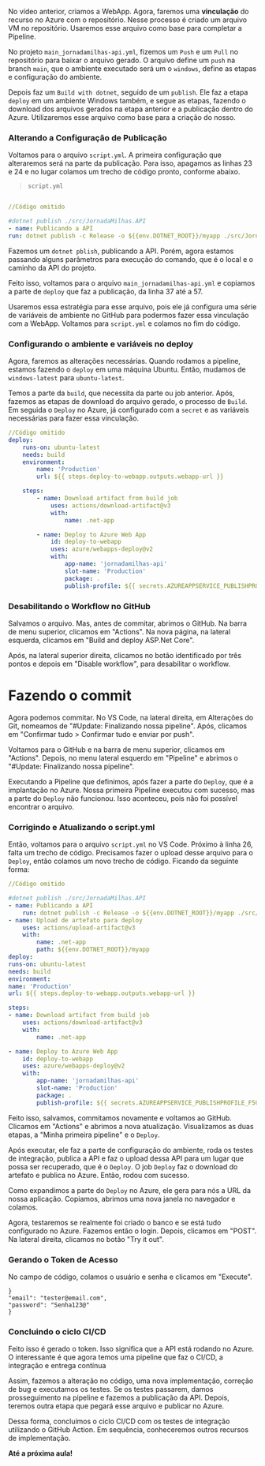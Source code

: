 ﻿No vídeo anterior, criamos a WebApp. Agora, faremos uma **vinculação** do recurso no Azure com o repositório. Nesse processo é criado um arquivo VM no repositório. Usaremos esse arquivo como base para completar a Pipeline.

No projeto `main_jornadamilhas-api.yml`, fizemos um `Push` e um `Pull` no repositório para baixar o arquivo gerado. O arquivo define um `push` na branch `main`, que o ambiente executado será um o `windows`, define as etapas e configuração do ambiente. 

Depois faz um `Build with dotnet`, seguido de um `publish`. Ele faz a etapa `deploy` em um ambiente Windows também, e segue as etapas, fazendo o download dos arquivos gerados na etapa anterior e a publicação dentro do Azure. Utilizaremos esse arquivo como base para a criação do nosso. 

### Alterando a Configuração de Publicação

Voltamos para o arquivo `script.yml`. A primeira configuração que alteraremos será na parte da publicação. Para isso, apagamos as linhas 23 e 24 e no lugar colamos um trecho de código pronto, conforme abaixo.

> `script.yml`

```yml

//Código omitido

#dotnet publish ./src/JornadaMilhas.API
- name: Publicando a API
run: dotnet publish -c Release -o ${{env.DOTNET_ROOT}}/myapp ./src/JornadaMilhas.API

```

Fazemos um `dotnet pblish`, publicando a API. Porém, agora estamos passando alguns parâmetros para execução do comando, que é o local e o caminho da API do projeto.

Feito isso, voltamos para o arquivo `main_jornadamilhas-api.yml` e copiamos a parte de `deploy` que faz a publicação, da linha 37 até a 57. 

Usaremos essa estratégia para esse arquivo, pois ele já configura uma série de variáveis de ambiente no GitHub para podermos fazer essa vinculação com a WebApp. Voltamos para `script.yml` e colamos no fim do código. 

### Configurando o ambiente e variáveis no deploy

Agora, faremos as alterações necessárias. Quando rodamos a pipeline, estamos fazendo o `deploy` em uma máquina Ubuntu. Então, mudamos de `windows-latest` para `ubuntu-latest`.

Temos a parte da `build`, que necessita da parte ou job anterior. Após, fazemos as etapas de download do arquivo gerado, o processo de `Build`. Em seguida o `Deploy` no Azure, já configurado com a `secret` e as variáveis necessárias para fazer essa vinculação.

```yml
//Código omitido
deploy:
	runs-on: ubuntu-latest
	needs: build
	environment:
		name: 'Production'
		url: ${{ steps.deploy-to-webapp.outputs.webapp-url }}

	steps:
		- name: Download artifact from build job
			uses: actions/download-artifact@v3
			with:
				name: .net-app

		- name: Deploy to Azure Web App
			id: deploy-to-webapp
			uses: azure/webapps-deploy@v2
			with:
				app-name: 'jornadamilhas-api'
				slot-name: 'Production'
				package: .
				publish-profile: ${{ secrets.AZUREAPPSERVICE_PUBLISHPROFILE_F50DF42F4CE1477EACC60CC00B54CE93 }}
```

### Desabilitando o Workflow no GitHub

Salvamos o arquivo. Mas, antes de commitar, abrimos o GitHub. Na barra de menu superior, clicamos em "Actions". Na nova página, na lateral esquerda, clicamos em "Build and deploy ASP.Net Core". 

Após, na lateral superior direita, clicamos no botão identificado por três pontos e depois em "Disable workflow", para desabilitar o workflow. 

# Fazendo o commit

Agora podemos commitar. No VS Code, na lateral direita, em Alterações do Git, nomeamos de "#Update: Finalizando nossa pipeline". Após, clicamos em "Confirmar tudo > Confirmar tudo e enviar por push". 

Voltamos para o GitHub e na barra de menu superior, clicamos em "Actions". Depois, no menu lateral esquerdo em "Pipeline" e abrimos o "#Update: Finalizando nossa pipeline".

Executando a Pipeline que definimos, após fazer a parte do `Deploy`, que é a implantação no Azure. Nossa primeira Pipeline executou com sucesso, mas a parte do `Deploy` não funcionou. Isso aconteceu, pois não foi possível encontrar o arquivo. 

### Corrigindo e Atualizando o script.yml

Então, voltamos para o arquivo `script.yml` no VS Code. Próximo à linha 26, falta um trecho de código. Precisamos fazer o upload desse arquivo para o `Deploy`, então colamos um novo trecho de código. Ficando da seguinte forma:

```yml
//Código omitido

#dotnet publish ./src/JornadaMilhas.API
- name: Publicando a API
	run: dotnet publish -c Release -o ${{env.DOTNET_ROOT}}/myapp ./src/JornadaMilhas.API
- name: Upload de artefato para deploy
	uses: actions/upload-artifact@v3
	with:
		name: .net-app
		path: ${{env.DOTNET_ROOT}}/myapp
deploy:
runs-on: ubuntu-latest
needs: build
environment:
name: 'Production'
url: ${{ steps.deploy-to-webapp.outputs.webapp-url }}

steps:
- name: Download artifact from build job
	uses: actions/download-artifact@v3
	with:
		name: .net-app

- name: Deploy to Azure Web App
	id: deploy-to-webapp
	uses: azure/webapps-deploy@v2
	with:
		app-name: 'jornadamilhas-api'
		slot-name: 'Production'
		package: .
		publish-profile: ${{ secrets.AZUREAPPSERVICE_PUBLISHPROFILE_F50DF42F4CE1477EACC60CC00B54CE93 }}
```

Feito isso, salvamos, commitamos novamente e voltamos ao GitHub. Clicamos em "Actions" e abrimos a nova atualização. Visualizamos as duas etapas, a "Minha primeira pipeline" e o `Deploy`. 

Após executar, ele faz a parte de configuração do ambiente, roda os testes de integração, publica a API e faz o upload dessa API para um lugar que possa ser recuperado, que é o `Deploy`. O job `Deploy` faz o download do artefato e publica no Azure. Então, rodou com sucesso.

Como expandimos a parte do `Deploy` no Azure, ele gera para nós a URL da nossa aplicação. Copiamos, abrimos uma nova janela no navegador e colamos. 

Agora, testaremos se realmente foi criado o banco e se está tudo configurado no Azure. Fazemos então o login. Depois, clicamos em "POST". Na lateral direita, clicamos no botão "Try it out". 

### Gerando o Token de Acesso

No campo de código, colamos o usuário e senha e clicamos em "Execute".

```
}
"email": "tester@email.com", 
"password": "Senha123@"
}
```

### Concluindo o ciclo CI/CD

Feito isso é gerado o token. Isso significa que a API está rodando no Azure. O interessante é que agora temos uma pipeline que faz o CI/CD, a integração e entrega contínua

Assim, fazemos a alteração no código, uma nova implementação, correção de bug e executamos os testes. Se os testes passarem, damos prosseguimento na pipeline e fazemos a publicação da API. Depois, teremos outra etapa que pegará esse arquivo e publicar no Azure. 

Dessa forma, concluímos o ciclo CI/CD com os testes de integração utilizando o GitHub Action. Em sequência, conheceremos outros recursos de implementação.

**Até a próxima aula!**